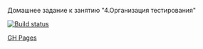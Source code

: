 Домашнее задание к занятию "4.Организация тестирования"

[![Build status](https://ci.appveyor.com/api/projects/status/bbaajtdvseuivtks?svg=true)](https://ci.appveyor.com/project/ludmila2107/card-validator)

[GH Pages](https://ludmila2107.github.io/card-validator/)

